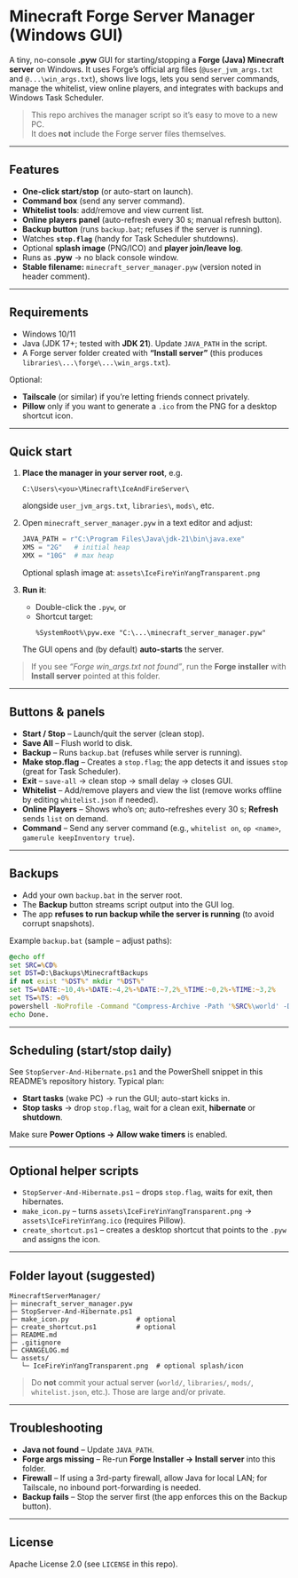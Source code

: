 # Minecraft Forge Server Manager (Windows GUI)

A tiny, no-console **.pyw** GUI for starting/stopping a **Forge (Java) Minecraft server** on Windows.
It uses Forge’s official arg files (`@user_jvm_args.txt` and `@...\win_args.txt`), shows live logs,
lets you send server commands, manage the whitelist, view online players, and integrates with backups
and Windows Task Scheduler.

> This repo archives the manager script so it’s easy to move to a new PC.  
> It does **not** include the Forge server files themselves.

---

## Features

- **One-click start/stop** (or auto-start on launch).
- **Command box** (send any server command).
- **Whitelist tools**: add/remove and view current list.
- **Online players panel** (auto-refresh every 30 s; manual refresh button).
- **Backup button** (runs `backup.bat`; refuses if the server is running).
- Watches **`stop.flag`** (handy for Task Scheduler shutdowns).
- Optional **splash image** (PNG/ICO) and **player join/leave log**.
- Runs as **.pyw** → no black console window.
- **Stable filename:** `minecraft_server_manager.pyw` (version noted in header comment).

---

## Requirements

- Windows 10/11
- Java (JDK 17+; tested with **JDK 21**). Update `JAVA_PATH` in the script.
- A Forge server folder created with **“Install server”** (this produces `libraries\...\forge\...\win_args.txt`).

Optional:
- **Tailscale** (or similar) if you’re letting friends connect privately.
- **Pillow** only if you want to generate a `.ico` from the PNG for a desktop shortcut icon.

---

## Quick start

1. **Place the manager in your server root**, e.g.
   ```
   C:\Users\<you>\Minecraft\IceAndFireServer\
   ```
   alongside `user_jvm_args.txt`, `libraries\`, `mods\`, etc.

2. Open `minecraft_server_manager.pyw` in a text editor and adjust:
   ```python
   JAVA_PATH = r"C:\Program Files\Java\jdk-21\bin\java.exe"
   XMS = "2G"   # initial heap
   XMX = "10G"  # max heap
   ```
   Optional splash image at: `assets\IceFireYinYangTransparent.png`

3. **Run it**:
   - Double-click the `.pyw`, or
   - Shortcut target:
     ```
     %SystemRoot%\pyw.exe "C:\...\minecraft_server_manager.pyw"
     ```
   The GUI opens and (by default) **auto-starts** the server.

> If you see *“Forge win_args.txt not found”*, run the **Forge installer** with **Install server** pointed at this folder.

---

## Buttons & panels

- **Start / Stop** – Launch/quit the server (clean stop).
- **Save All** – Flush world to disk.
- **Backup** – Runs `backup.bat` (refuses while server is running).
- **Make stop.flag** – Creates a `stop.flag`; the app detects it and issues `stop` (great for Task Scheduler).
- **Exit** – `save-all` → clean stop → small delay → closes GUI.
- **Whitelist** – Add/remove players and view the list (remove works offline by editing `whitelist.json` if needed).
- **Online Players** – Shows who’s on; auto-refreshes every 30 s; **Refresh** sends `list` on demand.
- **Command** – Send any server command (e.g., `whitelist on`, `op <name>`, `gamerule keepInventory true`).

---

## Backups

- Add your own `backup.bat` in the server root.
- The **Backup** button streams script output into the GUI log.
- The app **refuses to run backup while the server is running** (to avoid corrupt snapshots).

Example `backup.bat` (sample – adjust paths):
```bat
@echo off
set SRC=%CD%
set DST=D:\Backups\MinecraftBackups
if not exist "%DST%" mkdir "%DST%"
set TS=%DATE:~10,4%-%DATE:~4,2%-%DATE:~7,2%_%TIME:~0,2%-%TIME:~3,2%
set TS=%TS: =0%
powershell -NoProfile -Command "Compress-Archive -Path '%SRC%\world' -DestinationPath '%DST%\world_%TS%.zip' -Force"
echo Done.
```

---

## Scheduling (start/stop daily)

See `StopServer-And-Hibernate.ps1` and the PowerShell snippet in this README’s repository history.
Typical plan:

- **Start tasks** (wake PC) → run the GUI; auto-start kicks in.
- **Stop tasks** → drop `stop.flag`, wait for a clean exit, **hibernate** or **shutdown**.

Make sure **Power Options → Allow wake timers** is enabled.

---

## Optional helper scripts

- `StopServer-And-Hibernate.ps1` – drops `stop.flag`, waits for exit, then hibernates.
- `make_icon.py` – turns `assets\IceFireYinYangTransparent.png` → `assets\IceFireYinYang.ico` (requires Pillow).
- `create_shortcut.ps1` – creates a desktop shortcut that points to the `.pyw` and assigns the icon.

---

## Folder layout (suggested)

```
MinecraftServerManager/
├─ minecraft_server_manager.pyw
├─ StopServer-And-Hibernate.ps1
├─ make_icon.py                 # optional
├─ create_shortcut.ps1          # optional
├─ README.md
├─ .gitignore
├─ CHANGELOG.md
└─ assets/
   └─ IceFireYinYangTransparent.png  # optional splash/icon
```

> Do **not** commit your actual server (`world/`, `libraries/`, `mods/`, `whitelist.json`, etc.). Those are large and/or private.

---

## Troubleshooting

- **Java not found** – Update `JAVA_PATH`.
- **Forge args missing** – Re-run **Forge Installer → Install server** into this folder.
- **Firewall** – If using a 3rd-party firewall, allow Java for local LAN; for Tailscale, no inbound port-forwarding is needed.
- **Backup fails** – Stop the server first (the app enforces this on the Backup button).

---

## License

Apache License 2.0 (see `LICENSE` in this repo).
